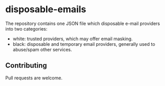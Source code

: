 # disposable-emails

The repository contains one JSON file which disposable e-mail providers
into two categories:

* white: trusted providers, which may offer email masking.
* black: disposable and temporary email providers, generally used to abuse/spam other services.


## Contributing

Pull requests are welcome.
